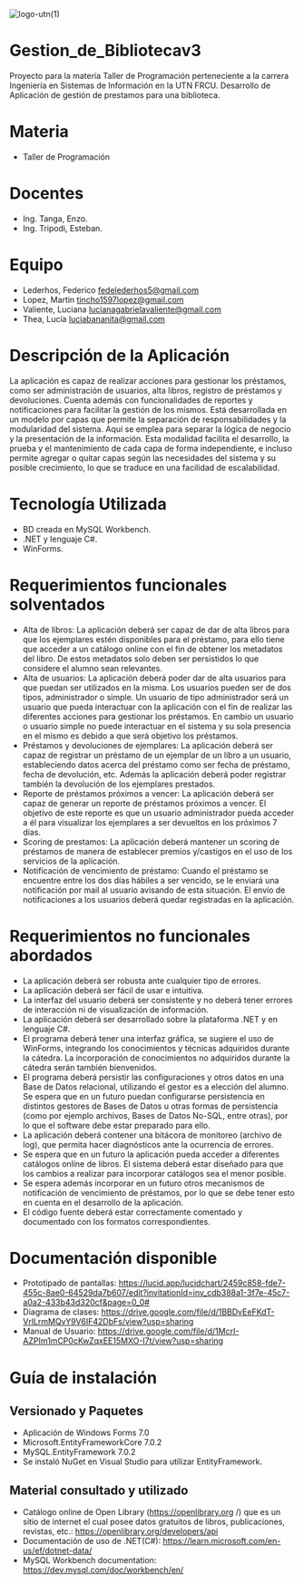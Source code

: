![logo-utn(1)](https://user-images.githubusercontent.com/70183535/190873516-80c3ce3f-310f-48bc-9a89-cd00ac7fbd6b.png)
# Gestion_de_Bibliotecav3
Proyecto para la materia Taller de Programación perteneciente a la carrera Ingeniería en Sistemas de Información en la UTN FRCU.
Desarrollo de Aplicación de gestión de prestamos para una biblioteca.

# Materia
* Taller de Programación
# Docentes
* Ing. Tanga, Enzo.
* Ing. Tripodi, Esteban.
# Equipo
* Lederhos, Federico    fedelederhos5@gmail.com
* Lopez, Martin         tincho1597lopez@gmail.com
* Valiente, Luciana     lucianagabrielavaliente@gmail.com
* Thea, Lucía           luciabananita@gmail.com

# Descripción de la Aplicación
La aplicación es capaz de realizar acciones para gestionar los préstamos, como ser administración de usuarios, alta libros, registro de préstamos y devoluciones. Cuenta además con funcionalidades de reportes y notificaciones para facilitar la gestión de los mismos.
Está desarrollada en un modelo por capas que permite la separación de responsabilidades y la modularidad del sistema. Aquí se emplea para separar la lógica de negocio y la presentación de la información. 
Esta modalidad facilita el desarrollo, la prueba y el mantenimiento de cada capa de forma independiente, e incluso permite agregar o quitar capas según las necesidades del sistema y su posible crecimiento, lo que se traduce en una facilidad de escalabilidad.

# Tecnología Utilizada
* BD creada en MySQL Workbench.
* .NET y lenguaje C#.
* WinForms.

# Requerimientos funcionales solventados
* Alta de libros: La aplicación deberá ser capaz de dar de alta libros para que los ejemplares estén disponibles para el préstamo, para ello tiene que acceder a un catálogo online con el fin de obtener los metadatos del libro. De estos metadatos solo deben ser persistidos lo que considere el alumno sean relevantes.
* Alta de usuarios: La aplicación deberá poder dar de alta usuarios para que puedan ser utilizados en la misma. Los usuarios pueden ser de dos tipos, administrador o simple. Un usuario de tipo administrador será un usuario que pueda interactuar con la aplicación con el fin de realizar las diferentes acciones para gestionar los préstamos. En cambio un usuario o usuario simple no puede interactuar en el sistema y su sola presencia en el mismo es debido a que será objetivo los préstamos.
* Préstamos y devoluciones de ejemplares: La aplicación deberá ser capaz de registrar un préstamo de un ejemplar de un libro a un usuario, estableciendo datos acerca del préstamo como ser fecha de préstamo, fecha de devolución, etc. Además la aplicación deberá poder registrar también la devolución de los ejemplares prestados.
* Reporte de préstamos próximos a vencer: La aplicación deberá ser capaz de generar un reporte de préstamos próximos a vencer. El objetivo de este reporte es que un usuario administrador pueda acceder a él para visualizar los ejemplares a ser devueltos en los próximos 7 días.
* Scoring de prestamos: La aplicación deberá mantener un scoring de préstamos de manera de establecer premios y/castigos en el uso de los servicios de la aplicación.
* Notificación de vencimiento de préstamo: Cuando el préstamo se encuentre entre los dos días hábiles a ser vencido, se le enviará una notificación por mail al usuario avisando de esta situación. El envío de notificaciones a los usuarios deberá quedar registradas en la aplicación.

# Requerimientos no funcionales abordados
* La aplicación deberá ser robusta ante cualquier tipo de errores.
* La aplicación deberá ser fácil de usar e intuitiva.
* La interfaz del usuario deberá ser consistente y no deberá tener errores de interacción ni de visualización de información.
* La aplicación deberá ser desarrollado sobre la plataforma .NET y en lenguaje C#.
* El programa deberá tener una interfaz gráfica, se sugiere el uso de WinForms, integrando los conocimientos y técnicas adquiridos durante la cátedra. La incorporación de conocimientos no adquiridos durante la cátedra serán también bienvenidos.
* El programa deberá persistir las configuraciones y otros datos en una Base de Datos relacional, utilizando el gestor es a elección del alumno. Se espera que en un futuro puedan configurarse persistencia en distintos gestores de Bases de Datos u otras formas de persistencia (como por ejemplo archivos, Bases de Datos No-SQL, entre otras), por lo que el software debe estar preparado para ello.
* La aplicación deberá contener una bitácora de monitoreo (archivo de log), que permita hacer diagnósticos ante la ocurrencia de errores.
* Se espera que en un futuro la aplicación pueda acceder a diferentes catálogos online de libros. El sistema deberá estar diseñado para que los cambios a realizar para incorporar catálogos sea el menor posible.
* Se espera además incorporar en un futuro otros mecanismos de notificación de vencimiento de préstamos, por lo que se debe tener esto en cuenta en el desarrollo de la aplicación.
* El código fuente deberá estar correctamente comentado y documentado con los formatos correspondientes.

# Documentación disponible
* Prototipado de pantallas: https://lucid.app/lucidchart/2459c858-fde7-455c-8ae0-64529da7b607/edit?invitationId=inv_cdb388a1-3f7e-45c7-a0a2-433b43d320cf&page=0_0#
* Diagrama de clases: https://drive.google.com/file/d/1BBDvEeFKdT-VrlLrmMQvY9V6IF42DbFs/view?usp=sharing
* Manual de Usuario: https://drive.google.com/file/d/1McrI-AZPIm1mCP0cKwZqxEE15MXO-I7t/view?usp=sharing

# Guía de instalación
## Versionado y Paquetes
* Aplicación de Windows Forms 7.0
* Microsoft.EntityFrameworkCore 7.0.2
* MySQL.EntityFramework 7.0.2
* Se instaló NuGet en Visual Studio para utilizar EntityFramework.

## Material consultado y utilizado
* Catálogo online de Open Library (https://openlibrary.org /) que es un sitio de internet el cual posee datos gratuitos de libros, publicaciones, revistas, etc.: https://openlibrary.org/developers/api
* Documentación de uso de .NET(C#): https://learn.microsoft.com/en-us/ef/dotnet-data/
* MySQL Workbench documentation: https://dev.mysql.com/doc/workbench/en/
